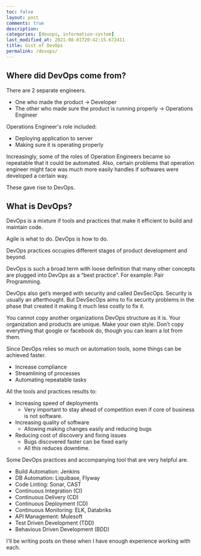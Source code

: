 ```yaml
---
toc: false
layout: post
comments: true
description: 
categories: [devops, information-system]
last_modified_at: 2021-08-01T20:42:15.672411
title: Gist of DevOps
permalink: /devops/
---
```


<div style='display: none'>

My dear younger self, 

You believed DevOps is bs and a buzzword. It kind of is. But it is highly valuable and important too.

Though you won’t always build something awesome from scratch and instead configure an existing tool to do the job, without DevOps you won’t be free to code.

You’ll spend all your time maintaining and deploying your code manually.

In this post, I’ll try to convince you why upper management likes DevOps so much.

</div>


## Where did DevOps come from?

There are 2 separate engineers. 
- One who made the product -> Developer
- The other who made sure the product is running properly -> Operations Engineer

Operations Engineer's role included:
- Deploying application to server
- Making sure it is operating properly

Increasingly, some of the roles of Operation Engineers became so repeatable that it could be automated. Also, certain problems that operation engineer might face was much more easily handles if softwares were developed a certain way.

These gave rise to DevOps.

## What is DevOps?

DevOps is a mixture if tools and practices that make it efficient to build and maintain code.

Agile is what to do. DevOps is how to do.

DevOps practices occupies different stages of product development and beyond.

DevOps is such a broad term with loose definition that many other concepts are plugged into DevOps as a “best practice”. For example: Pair Programming.

DevOps also get’s merged with security and called DevSecOps. Security is usually an afterthought. But DevSecOps aims to fix security problems in the phase that created it making it much less costly to fix it.

You cannot copy another organizations DevOps structure as it is. Your organization and products are unique. Make your own style. Don’t copy everything that google or facebook do, though you can learn a lot from them.

Since DevOps relies so much on automation tools, some things can be achieved faster.
- Increase compliance
- Streamlining of processes
- Automating repeatable tasks

All the tools and practices results to:
- Increasing speed of deployments
    - Very important to stay ahead of competition even if core of business is not software.
- Increasing quality of software
    - Allowing making changes easily and reducing bugs
- Reducing cost of discovery and fixing issues
    - Bugs discovered faster can be fixed early
    - All this reduces downtime.

Some DevOps practices and accompanying tool that are very helpful are.
- Build Automation: Jenkins
- DB Automation: Liquibase, Flyway
- Code Linting: Sonar, CAST
- Continuous Integration (CI)
- Continuous Delivery (CD)
- Continuous Deployment (CD)
- Continuous Monitoring: ELK, Databriks
- API Management: Mulesoft
- Test Driven Development (TDD)
- Behavious Driven Development (BDD)

I'll be writing posts on these when I have enough experience working with each.